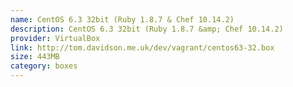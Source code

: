 ```yaml
---
name: CentOS 6.3 32bit (Ruby 1.8.7 & Chef 10.14.2)
description: CentOS 6.3 32bit (Ruby 1.8.7 &amp; Chef 10.14.2)
provider: VirtualBox
link: http://tom.davidson.me.uk/dev/vagrant/centos63-32.box
size: 443MB
category: boxes
---
```

